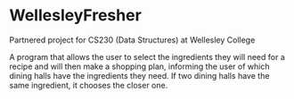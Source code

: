 # WellesleyFresher
Partnered project for CS230 (Data Structures) at Wellesley College

A program that allows the user to select the ingredients they will need for a recipe and will then make a shopping plan, informing the user of which dining halls have the ingredients they need. If two dining halls have the same ingredient, it chooses the closer one.
